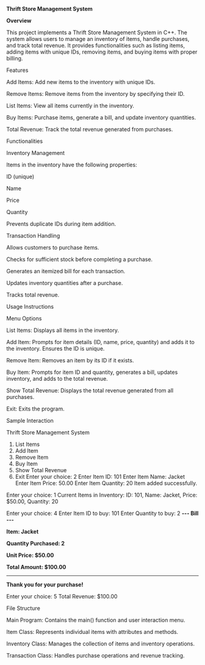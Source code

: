**Thrift Store Management System**

__Overview__

This project implements a Thrift Store Management System in C++. 
The system allows users to manage an inventory of items, handle purchases, and track total revenue. 
It provides functionalities such as listing items, adding items with unique IDs, removing items, and buying items with proper billing.

Features

Add Items: Add new items to the inventory with unique IDs.

Remove Items: Remove items from the inventory by specifying their ID.

List Items: View all items currently in the inventory.

Buy Items: Purchase items, generate a bill, and update inventory quantities.

Total Revenue: Track the total revenue generated from purchases.

Functionalities

Inventory Management

Items in the inventory have the following properties:

ID (unique)

Name

Price

Quantity

Prevents duplicate IDs during item addition.

Transaction Handling

Allows customers to purchase items.

Checks for sufficient stock before completing a purchase.

Generates an itemized bill for each transaction.

Updates inventory quantities after a purchase.

Tracks total revenue.

Usage Instructions


Menu Options

List Items: Displays all items in the inventory.

Add Item: Prompts for item details (ID, name, price, quantity) and adds it to the inventory. Ensures the ID is unique.

Remove Item: Removes an item by its ID if it exists.

Buy Item: Prompts for item ID and quantity, generates a bill, updates inventory, and adds to the total revenue.

Show Total Revenue: Displays the total revenue generated from all purchases.

Exit: Exits the program.

Sample Interaction

Thrift Store Management System
1. List Items
2. Add Item
3. Remove Item
4. Buy Item
5. Show Total Revenue
0. Exit
Enter your choice: 2
Enter Item ID: 101
Enter Item Name: Jacket
Enter Item Price: 50.00
Enter Item Quantity: 20
Item added successfully.

Enter your choice: 1
Current Items in Inventory:
ID: 101, Name: Jacket, Price: $50.00, Quantity: 20

Enter your choice: 4
Enter Item ID to buy: 101
Enter Quantity to buy: 2
**--- Bill ---**

**Item: Jacket**

**Quantity Purchased: 2**

**Unit Price: $50.00**

**Total Amount: $100.00**

---------------
**Thank you for your purchase!**

Enter your choice: 5
Total Revenue: $100.00

File Structure

Main Program: Contains the main() function and user interaction menu.

Item Class: Represents individual items with attributes and methods.

Inventory Class: Manages the collection of items and inventory operations.

Transaction Class: Handles purchase operations and revenue tracking.
